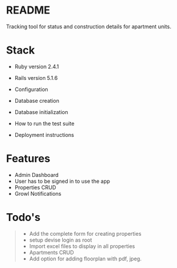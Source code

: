 # README

Tracking tool for status and construction details for apartment units.

# Stack

* Ruby version 2.4.1
* Rails version 5.1.6

* Configuration

* Database creation

* Database initialization

* How to run the test suite

* Deployment instructions
# Features
- Admin Dashboard
- User has to be signed in to use the app
- Properties CRUD
- Growl Notifications

# Todo's
>* Add the complete form for creating properties
>* setup devise login as root
>* Import excel files to display in all properties
>* Apartments CRUD
>* Add option for adding floorplan with pdf, jpeg.
